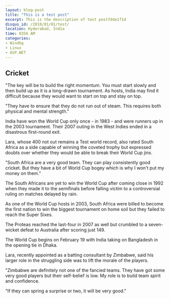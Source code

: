 ```yaml
---
layout: blog-post
title: "This is a test post"
excerpt: This is the description of test postfdde1f1d
disqus_id: /2010/01/01/test/
location: Hyderabad, India
time: 0356 AM
categories:
- Windbg
- Linux
- ASP.NET
---
```


<h2>Cricket</h2>
"The key will be to build the right momentum. You must start slowly and then build up as it is a long-drawn tournament. As hosts, India may find it difficult because they would want to start on top and stay on top. 

"They have to ensure that they do not run out of steam. This requires both physical and mental strength." 

India have won the World Cup only once - in 1983 - and were runners up in the 2003 tournament. Their 2007 outing in the West Indies ended in a disastrous first-round exit. 

Lara, whose 400 not out remains a Test world record, also rated South Africa as a side capable of winning the coveted trophy but expressed doubts over whether they would be able to break their World Cup jinx. 

"South Africa are a very good team. They can play consistently good cricket. But they have a bit of World Cup bogey which is why I won't put my money on them." 

The South Africans are yet to win the World Cup after coming close in 1992 when they made it to the semifinals before falling victim to a controversial ruling on matches delayed by rain. 

As one of the World Cup hosts in 2003, South Africa were billed to become the first nation to win the biggest tournament on home soil but they failed to reach the Super Sixes. 

The Proteas reached the last-four in 2007 as well but crumbled to a seven-wicket defeat to Australia after scoring just 149. 

The World Cup begins on February 19 with India taking on Bangladesh in the opening tie in Dhaka. 

Lara, recently appointed as a batting consultant by Zimbabwe, said his larger role in the struggling side was to lift the morale of the players. 

"Zimbabwe are definitely not one of the fancied teams. They have got some very good players but their self-belief is low. My role is to build team spirit and confidence. 

"If they can spring a surprise or two, it will be very good."
